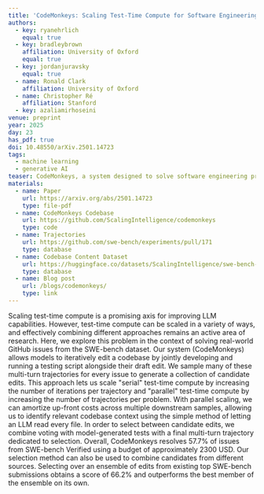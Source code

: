 ```yaml
---
title: 'CodeMonkeys: Scaling Test-Time Compute for Software Engineering'
authors:
  - key: ryanehrlich
    equal: true
  - key: bradleybrown
    affiliation: University of Oxford
    equal: true
  - key: jordanjuravsky
    equal: true
  - name: Ronald Clark
    affiliation: University of Oxford
  - name: Christopher Ré
    affiliation: Stanford
  - key: azaliamirhoseini
venue: preprint
year: 2025
day: 23
has_pdf: true
doi: 10.48550/arXiv.2501.14723
tags:
  - machine learning
  - generative AI
teaser: CodeMonkeys, a system designed to solve software engineering problems by scaling test time compute.
materials:
  - name: Paper
    url: https://arxiv.org/abs/2501.14723
    type: file-pdf
  - name: CodeMonkeys Codebase
    url: https://github.com/ScalingIntelligence/codemonkeys
    type: code
  - name: Trajectories
    url: https://github.com/swe-bench/experiments/pull/171
    type: database
  - name: Codebase Content Dataset
    url: https://huggingface.co/datasets/ScalingIntelligence/swe-bench-verified-codebase-content
    type: database
  - name: Blog post
    url: /blogs/codemonkeys/
    type: link
---
```

Scaling test-time compute is a promising axis for improving LLM capabilities.
However, test-time compute can be scaled in a variety of ways, and effectively combining different approaches remains an active area of research.
Here, we explore this problem in the context of solving real-world GitHub issues from the SWE-bench dataset.
Our system (CodeMonkeys) allows models to iteratively edit a codebase by jointly developing and running a testing script alongside their draft edit.
We sample many of these multi-turn trajectories for every issue to generate a collection of candidate edits.
This approach lets us scale "serial" test-time compute by increasing the number of iterations per trajectory and "parallel" test-time compute by increasing the number of trajectories per problem.
With parallel scaling, we can amortize up-front costs across multiple downstream samples, allowing us to identify relevant codebase context using the simple method of letting an LLM read every file.
In order to select between candidate edits, we combine voting with model-generated tests with a final multi-turn trajectory dedicated to selection.
Overall, CodeMonkeys resolves 57.7% of issues from SWE-bench Verified using a budget of approximately 2300 USD.
Our selection method can also be used to combine candidates from different sources. Selecting over an ensemble of edits from existing top SWE-bench submissions obtains a score of 66.2% and outperforms the best member of the ensemble on its own.